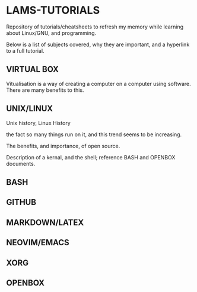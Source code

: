 # LAMS-TUTORIALS

Repository of tutorials/cheatsheets to refresh my memory while learning about Linux/GNU, and programming. 

Below is a list of subjects covered, why they are important, and a hyperlink to a full tutorial.

## VIRTUAL BOX
Vitualisation is a way of creating a computer on a computer using software. There are many benefits to this.

## UNIX/LINUX
Unix history, Linux History

the fact so many things run on it, and this trend seems to be increasing.

The benefits, and importance, of open source.

Description of a kernal, and the shell; reference BASH and OPENBOX documents.

## BASH


## GITHUB


## MARKDOWN/LATEX


## NEOVIM/EMACS


## XORG


## OPENBOX







